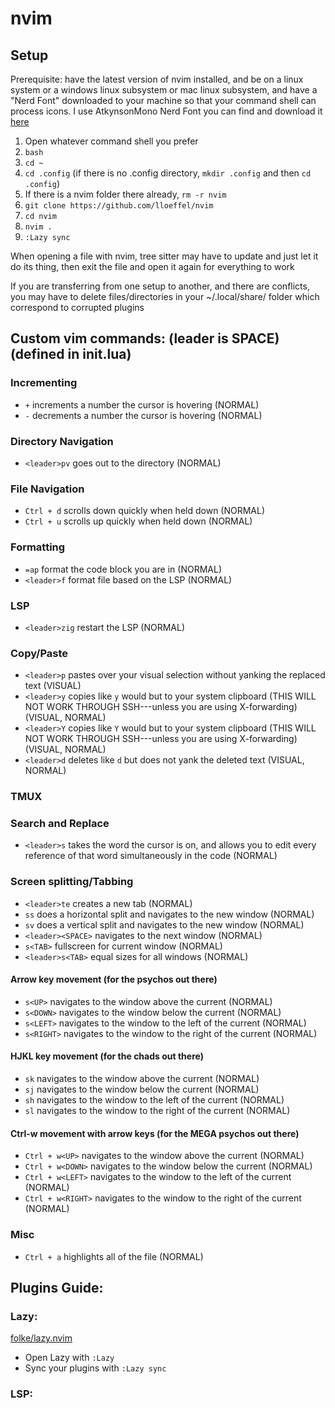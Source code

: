 # nvim
## Setup
Prerequisite: have the latest version of nvim installed, and be on a linux system or a windows linux subsystem or mac linux subsystem, and have a "Nerd Font" downloaded to your machine so that your command shell can process icons. I use AtkynsonMono Nerd Font you can find and download it [here](https://www.nerdfonts.com/font-downloads)
1. Open whatever command shell you prefer
2. ```bash```
3. ```cd ~```
4. ```cd .config``` (if there is no .config directory, ```mkdir .config``` and then ```cd .config```)
5. If there is a nvim folder there already, ```rm -r nvim```
6. ```git clone https://github.com/lloeffel/nvim```
7. ```cd nvim```
8. ```nvim .```
9. ```:Lazy sync```

When opening a file with nvim, tree sitter may have to update and just let it do its thing, then exit the file and open it again for everything to work

If you are transferring from one setup to another, and there are conflicts, you may have to delete files/directories in your ~/.local/share/ folder which correspond to corrupted plugins

## Custom vim commands: (leader is SPACE) (defined in init.lua)
### Incrementing
* ```+``` increments a number the cursor is hovering (NORMAL)
* ```-``` decrements a number the cursor is hovering (NORMAL)
### Directory Navigation
* ```<leader>pv``` goes out to the directory (NORMAL)
### File Navigation
* ```Ctrl + d``` scrolls down quickly when held down (NORMAL)
* ```Ctrl + u``` scrolls up quickly when held down (NORMAL)
### Formatting
* ```=ap``` format the code block you are in (NORMAL)
* ```<leader>f``` format file based on the LSP (NORMAL)
### LSP
* ```<leader>zig``` restart the LSP (NORMAL)
### Copy/Paste
* ```<leader>p``` pastes over your visual selection without yanking the replaced text (VISUAL)
* ```<leader>y``` copies like ```y``` would but to your system clipboard (THIS WILL NOT WORK THROUGH SSH---unless you are using X-forwarding) (VISUAL, NORMAL)
* ```<leader>Y``` copies like ```Y``` would but to your system clipboard (THIS WILL NOT WORK THROUGH SSH---unless you are using X-forwarding) (VISUAL, NORMAL)
* ```<leader>d``` deletes like ```d``` but does not yank the deleted text (VISUAL, NORMAL)
### TMUX

### Search and Replace
* ```<leader>s``` takes the word the cursor is on, and allows you to edit every reference of that word simultaneously in the code (NORMAL)
### Screen splitting/Tabbing
* ```<leader>te``` creates a new tab (NORMAL)
* ```ss``` does a horizontal split and navigates to the new window (NORMAL)
* ```sv``` does a vertical split and navigates to the new window (NORMAL)
* ```<leader><SPACE>``` navigates to the next window (NORMAL)
* ```s<TAB>``` fullscreen for current window (NORMAL)
* ```<leader>s<TAB>``` equal sizes for all windows (NORMAL)
#### Arrow key movement (for the psychos out there)
* ```s<UP>``` navigates to the window above the current (NORMAL)
* ```s<DOWN>``` navigates to the window below the current (NORMAL)
* ```s<LEFT>``` navigates to the window to the left of the current (NORMAL)
* ```s<RIGHT>``` navigates to the window to the right of the current (NORMAL)
#### HJKL key movement (for the chads out there)
* ```sk``` navigates to the window above the current (NORMAL)
* ```sj``` navigates to the window below the current (NORMAL)
* ```sh``` navigates to the window to the left of the current (NORMAL)
* ```sl``` navigates to the window to the right of the current (NORMAL)
#### Ctrl-w movement with arrow keys (for the MEGA psychos out there)
* ```Ctrl + w<UP>``` navigates to the window above the current (NORMAL)
* ```Ctrl + w<DOWN>``` navigates to the window below the current (NORMAL)
* ```Ctrl + w<LEFT>``` navigates to the window to the left of the current (NORMAL)
* ```Ctrl + w<RIGHT>``` navigates to the window to the right of the current (NORMAL)
### Misc
* ```Ctrl + a``` highlights all of the file (NORMAL)


## Plugins Guide:

### Lazy:
[folke/lazy.nvim](https://github.com/folke/lazy.nvim)
* Open Lazy with ```:Lazy```
* Sync your plugins with ```:Lazy sync```

### LSP:




